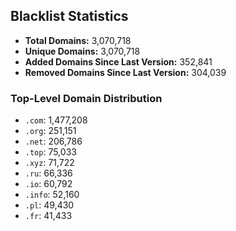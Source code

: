 ## Blacklist Statistics

- **Total Domains:** 3,070,718
- **Unique Domains:** 3,070,718
- **Added Domains Since Last Version:** 352,841
- **Removed Domains Since Last Version:** 304,039

### Top-Level Domain Distribution

-  `.com`: 1,477,208
-  `.org`: 251,151
-  `.net`: 206,786
-  `.top`: 75,033
-  `.xyz`: 71,722
-  `.ru`: 66,336
-  `.io`: 60,792
-  `.info`: 52,160
-  `.pl`: 49,430
-  `.fr`: 41,433

